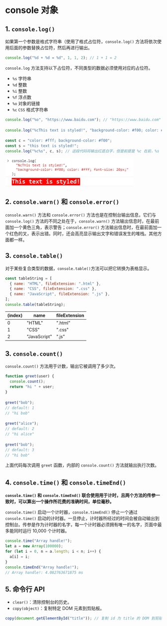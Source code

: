 # console 对象

## 1. `console.log()`

如果第一个参数是格式字符串（使用了格式占位符，`console.log()` 方法将依次使用后面的参数替换占位符，然后再进行输出。

```javascript
console.log("%d + %d = %d", 1, 1, 2); // 1 + 1 = 2
```

`console.log` 方法支持以下占位符，不同类型的数据必须使用对应的占位符。

- `%s` 字符串
- `%d` 整数
- `%i` 整数
- `%f` 浮点数
- `%o` 对象的链接
- `%c` `CSS` 格式字符串

```javascript
console.log("%o", "https://www.baidu.com"); // "https://www.baidu.com"   可以点击直接跳转到百度

console.log("%cThis text is styled!", "background-color: #f00; color: #fff; font-size: 20px;");

const c = "color: #fff; background-color: #f00";
const s = "this text is styled!";
console.log("%c%s", c, s); // 这段代码将输出红底白字，但是前提是 %c 在前，%s 在后
```

![console.log的%c占位符输出](./../images/console-log-%c.png)

## 2. `console.warn()` 和 `console.error()`

`console.warn()` 方法和 `console.error()` 方法也是在控制台输出信息，它们与 `console.log()` 方法的不同之处在于，`console.warn()` 方法输出信息时，在最前面加一个黄色三角，表示警告；`console.error()` 方法输出信息时，在最前面加一个红色的叉，表示出错。同时，还会高亮显示输出文字和错误发生的堆栈。其他方面都一样。

## 3. `console.table()`

对于某些复合类型的数据，`console.table()`方法可以把它转换为表格显示。

```javascript
const tableString = [
  { name: "HTML", fileExtension: ".html" },
  { name: "CSS", fileExtension: ".css" },
  { name: "JavaScript", fileExtension: ".js" },
];
console.table(tableString);
```

| (index) | name         | fileExtension |
| ------- | ------------ | ------------- |
| 0       | "HTML"       | ".html"       |
| 1       | "CSS"        | ".css"        |
| 2       | "JavaScript" | ".js"         |

## 3. `console.count()`

`console.count()` 方法用于计数，输出它被调用了多少次。

```javascript
function greet(user) {
  console.count();
  return "hi " + user;
}

greet("bob");
// default: 1
// "hi bob"

greet("alice");
// default: 2
// "hi alice"

greet("bob");
// default: 3
// "hi bob"
```

上面代码每次调用 `greet` 函数，内部的 `console.count()` 方法就输出执行次数。

## 4. `console.time()` 和 `console.timeEnd()`

**`console.time()` 和 `console.timeEnd()` 联合使用用于计时，且两个方法的传参一致时，可以算出一个操作所花费的准确时间，单位毫秒。**

`console.time()` 启动一个计时器，`console.timeEnd()` 停止一个通过 `console.time()` 启动的计时器。一旦停止，计时器所经过的时间会被自动输出到控制台。传参是作为计时器的名字，每一个计时器必须拥有唯一的名字，页面中最多能同时运行 10,000 个计时器。

```javascript
console.time("Array handle!");
let a = new Array(100000);
for (let i = 0, n = a.length; i < n; i++) {
  a[i] = i;
}
console.timeEnd("Array handle!");
// Array handle!: 4.082763671875 ms
```

## 5. 命令行 API

- `clear()`：清除控制台的历史。
- `copy(object)`：复制特定 DOM 元素到剪贴板。

```javascript
copy(document.getElementById("title")); // 复制 id 为 title 的 DOM 到剪贴板，可以直接粘贴到需要的地方
```
